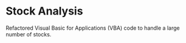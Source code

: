 # Stock Analysis
Refactored Visual Basic for Applications (VBA) code to handle a large number of stocks.


